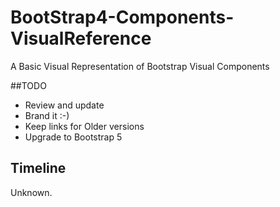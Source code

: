 # BootStrap4-Components-VisualReference
A Basic Visual Representation of Bootstrap Visual Components

##TODO 
- Review and update
- Brand it :-) 
- Keep links for Older versions
- Upgrade to Bootstrap 5

## Timeline 
Unknown. 